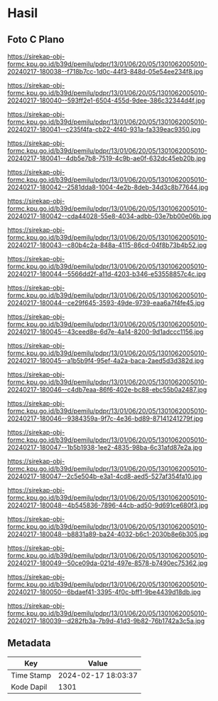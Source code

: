 # Hasil

## Foto C Plano

https://sirekap-obj-formc.kpu.go.id/b39d/pemilu/pdpr/13/01/06/20/05/1301062005010-20240217-180038--f718b7cc-1d0c-44f3-848d-05e54ee234f8.jpg

https://sirekap-obj-formc.kpu.go.id/b39d/pemilu/pdpr/13/01/06/20/05/1301062005010-20240217-180040--593ff2e1-6504-455d-9dee-386c32344d4f.jpg

https://sirekap-obj-formc.kpu.go.id/b39d/pemilu/pdpr/13/01/06/20/05/1301062005010-20240217-180041--c235f4fa-cb22-4f40-931a-fa339eac9350.jpg

https://sirekap-obj-formc.kpu.go.id/b39d/pemilu/pdpr/13/01/06/20/05/1301062005010-20240217-180041--4db5e7b8-7519-4c9b-ae0f-632dc45eb20b.jpg

https://sirekap-obj-formc.kpu.go.id/b39d/pemilu/pdpr/13/01/06/20/05/1301062005010-20240217-180042--2581dda8-1004-4e2b-8deb-34d3c8b77644.jpg

https://sirekap-obj-formc.kpu.go.id/b39d/pemilu/pdpr/13/01/06/20/05/1301062005010-20240217-180042--cda44028-55e8-4034-adbb-03e7bb00e06b.jpg

https://sirekap-obj-formc.kpu.go.id/b39d/pemilu/pdpr/13/01/06/20/05/1301062005010-20240217-180043--c80b4c2a-848a-4115-86cd-04f8b73b4b52.jpg

https://sirekap-obj-formc.kpu.go.id/b39d/pemilu/pdpr/13/01/06/20/05/1301062005010-20240217-180044--5566dd2f-a11d-4203-b346-e53558857c4c.jpg

https://sirekap-obj-formc.kpu.go.id/b39d/pemilu/pdpr/13/01/06/20/05/1301062005010-20240217-180044--ce29f645-3593-49de-9739-eaa6a7f4fe45.jpg

https://sirekap-obj-formc.kpu.go.id/b39d/pemilu/pdpr/13/01/06/20/05/1301062005010-20240217-180045--43ceed8e-6d7e-4a14-8200-9d1adccc1156.jpg

https://sirekap-obj-formc.kpu.go.id/b39d/pemilu/pdpr/13/01/06/20/05/1301062005010-20240217-180045--a1b5b9f4-95ef-4a2a-baca-2aed5d3d382d.jpg

https://sirekap-obj-formc.kpu.go.id/b39d/pemilu/pdpr/13/01/06/20/05/1301062005010-20240217-180046--c4db7eaa-86f6-402e-bc88-ebc55b0a2487.jpg

https://sirekap-obj-formc.kpu.go.id/b39d/pemilu/pdpr/13/01/06/20/05/1301062005010-20240217-180046--9384359a-9f7c-4e36-bd89-87141241279f.jpg

https://sirekap-obj-formc.kpu.go.id/b39d/pemilu/pdpr/13/01/06/20/05/1301062005010-20240217-180047--1b5b1938-1ee2-4835-98ba-6c31afd87e2a.jpg

https://sirekap-obj-formc.kpu.go.id/b39d/pemilu/pdpr/13/01/06/20/05/1301062005010-20240217-180047--2c5e504b-e3a1-4cd8-aed5-527af354fa10.jpg

https://sirekap-obj-formc.kpu.go.id/b39d/pemilu/pdpr/13/01/06/20/05/1301062005010-20240217-180048--4b545836-7896-44cb-ad50-9d691ce680f3.jpg

https://sirekap-obj-formc.kpu.go.id/b39d/pemilu/pdpr/13/01/06/20/05/1301062005010-20240217-180048--b8831a89-ba24-4032-b6c1-2030b8e6b305.jpg

https://sirekap-obj-formc.kpu.go.id/b39d/pemilu/pdpr/13/01/06/20/05/1301062005010-20240217-180049--50ce09da-021d-497e-8578-b7490ec75362.jpg

https://sirekap-obj-formc.kpu.go.id/b39d/pemilu/pdpr/13/01/06/20/05/1301062005010-20240217-180050--6bdaef41-3395-4f0c-bff1-9be4439d18db.jpg

https://sirekap-obj-formc.kpu.go.id/b39d/pemilu/pdpr/13/01/06/20/05/1301062005010-20240217-180039--d282fb3a-7b9d-41d3-9b82-76b1742a3c5a.jpg


## Metadata

| Key        | Value               |
| ---------- | ------------------- |
| Time Stamp | 2024-02-17 18:03:37 |
| Kode Dapil | 1301                |



